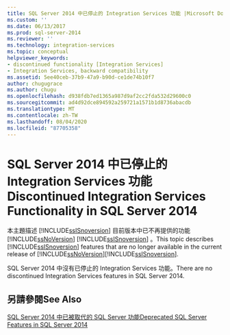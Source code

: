 ```yaml
---
title: SQL Server 2014 中已停止的 Integration Services 功能 |Microsoft Docs
ms.custom: ''
ms.date: 06/13/2017
ms.prod: sql-server-2014
ms.reviewer: ''
ms.technology: integration-services
ms.topic: conceptual
helpviewer_keywords:
- discontinued functionality [Integration Services]
- Integration Services, backward compatibility
ms.assetid: 5ee40ceb-37b9-47a9-b90d-ce1de74b10f7
author: chugugrace
ms.author: chugu
ms.openlocfilehash: d938fdb7ed1365a987d9af2cc2fda532d29600c0
ms.sourcegitcommit: ad4d92dce894592a259721a1571b1d8736abacdb
ms.translationtype: MT
ms.contentlocale: zh-TW
ms.lasthandoff: 08/04/2020
ms.locfileid: "87705358"
---
```

# <a name="discontinued-integration-services-functionality-in-sql-server-2014"></a><span data-ttu-id="a808d-102">SQL Server 2014 中已停止的 Integration Services 功能</span><span class="sxs-lookup"><span data-stu-id="a808d-102">Discontinued Integration Services Functionality in SQL Server 2014</span></span>
  <span data-ttu-id="a808d-103">本主題描述 [!INCLUDE[ssISnoversion](../includes/ssisnoversion-md.md)] 目前版本中已不再提供的功能 [!INCLUDE[ssNoVersion](../includes/ssnoversion-md.md)] [!INCLUDE[ssISnoversion](../includes/ssisnoversion-md.md)] 。</span><span class="sxs-lookup"><span data-stu-id="a808d-103">This topic describes [!INCLUDE[ssISnoversion](../includes/ssisnoversion-md.md)] features that are no longer available in the current release of [!INCLUDE[ssNoVersion](../includes/ssnoversion-md.md)][!INCLUDE[ssISnoversion](../includes/ssisnoversion-md.md)].</span></span>  
  
 <span data-ttu-id="a808d-104">SQL Server 2014 中沒有已停止的 Integration Services 功能。</span><span class="sxs-lookup"><span data-stu-id="a808d-104">There are no discontinued Integration Services features in SQL Server 2014.</span></span>  
  
## <a name="see-also"></a><span data-ttu-id="a808d-105">另請參閱</span><span class="sxs-lookup"><span data-stu-id="a808d-105">See Also</span></span>  
 [<span data-ttu-id="a808d-106">SQL Server 2014 中已被取代的 SQL Server 功能</span><span class="sxs-lookup"><span data-stu-id="a808d-106">Deprecated SQL Server Features in SQL Server 2014</span></span>](../../2014/getting-started/deprecated-sql-server-features-in-sql-server-2014.md)  
  
  
